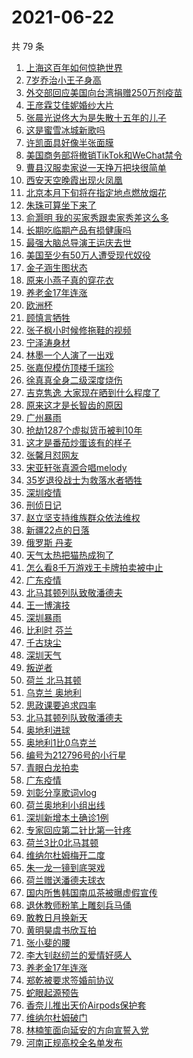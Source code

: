 # 2021-06-22

共 79 条

<!-- BEGIN -->
<!-- 最后更新时间 Tue Jun 22 2021 07:15:17 GMT+0800 (China Standard Time) -->

1. [上海这百年如何惊艳世界](https://s.weibo.com//weibo?q=%23%E4%B8%8A%E6%B5%B7%E8%BF%99%E7%99%BE%E5%B9%B4%E5%A6%82%E4%BD%95%E6%83%8A%E8%89%B3%E4%B8%96%E7%95%8C%23&Refer=new_time)
2. [7岁乔治小王子身高](https://s.weibo.com//weibo?q=7%E5%B2%81%E4%B9%94%E6%B2%BB%E5%B0%8F%E7%8E%8B%E5%AD%90%E8%BA%AB%E9%AB%98&Refer=top)
3. [外交部回应美国向台湾捐赠250万剂疫苗](https://s.weibo.com//weibo?q=%23%E5%A4%96%E4%BA%A4%E9%83%A8%E5%9B%9E%E5%BA%94%E7%BE%8E%E5%9B%BD%E5%90%91%E5%8F%B0%E6%B9%BE%E6%8D%90%E8%B5%A0250%E4%B8%87%E5%89%82%E7%96%AB%E8%8B%97%23&Refer=top)
4. [王彦霖艾佳妮婚纱大片](https://s.weibo.com//weibo?q=%23%E7%8E%8B%E5%BD%A6%E9%9C%96%E8%89%BE%E4%BD%B3%E5%A6%AE%E5%A9%9A%E7%BA%B1%E5%A4%A7%E7%89%87%23&Refer=top)
5. [张晨光说佟大为是失散十五年的儿子](https://s.weibo.com//weibo?q=%23%E5%BC%A0%E6%99%A8%E5%85%89%E8%AF%B4%E4%BD%9F%E5%A4%A7%E4%B8%BA%E6%98%AF%E5%A4%B1%E6%95%A3%E5%8D%81%E4%BA%94%E5%B9%B4%E7%9A%84%E5%84%BF%E5%AD%90%23&Refer=top)
6. [这是蜜雪冰城新歌吗](https://s.weibo.com//weibo?q=%23%E8%BF%99%E6%98%AF%E8%9C%9C%E9%9B%AA%E5%86%B0%E5%9F%8E%E6%96%B0%E6%AD%8C%E5%90%97%23&Refer=top)
7. [许凯面具好像半张面膜](https://s.weibo.com//weibo?q=%23%E8%AE%B8%E5%87%AF%E9%9D%A2%E5%85%B7%E5%A5%BD%E5%83%8F%E5%8D%8A%E5%BC%A0%E9%9D%A2%E8%86%9C%23&Refer=top)
8. [美国商务部将撤销TikTok和WeChat禁令](https://s.weibo.com//weibo?q=%23%E7%BE%8E%E5%9B%BD%E5%95%86%E5%8A%A1%E9%83%A8%E5%B0%86%E6%92%A4%E9%94%80TikTok%E5%92%8CWeChat%E7%A6%81%E4%BB%A4%23&Refer=top)
9. [曹县汉服卖家说一天挣万把块很简单](https://s.weibo.com//weibo?q=%23%E6%9B%B9%E5%8E%BF%E6%B1%89%E6%9C%8D%E5%8D%96%E5%AE%B6%E8%AF%B4%E4%B8%80%E5%A4%A9%E6%8C%A3%E4%B8%87%E6%8A%8A%E5%9D%97%E5%BE%88%E7%AE%80%E5%8D%95%23&Refer=top)
10. [西安天空晚霞出现火凤凰](https://s.weibo.com//weibo?q=%23%E8%A5%BF%E5%AE%89%E5%A4%A9%E7%A9%BA%E6%99%9A%E9%9C%9E%E5%87%BA%E7%8E%B0%E7%81%AB%E5%87%A4%E5%87%B0%23&Refer=top)
11. [北京本月下旬将在指定地点燃放烟花](https://s.weibo.com//weibo?q=%23%E5%8C%97%E4%BA%AC%E6%9C%AC%E6%9C%88%E4%B8%8B%E6%97%AC%E5%B0%86%E5%9C%A8%E6%8C%87%E5%AE%9A%E5%9C%B0%E7%82%B9%E7%87%83%E6%94%BE%E7%83%9F%E8%8A%B1%23&Refer=top)
12. [朱珠可算坐下来了](https://s.weibo.com//weibo?q=%23%E6%9C%B1%E7%8F%A0%E5%8F%AF%E7%AE%97%E5%9D%90%E4%B8%8B%E6%9D%A5%E4%BA%86%23&Refer=top)
13. [俞灏明
    我的买家秀跟卖家秀差这么多](https://s.weibo.com//weibo?q=%E4%BF%9E%E7%81%8F%E6%98%8E%20%E6%88%91%E7%9A%84%E4%B9%B0%E5%AE%B6%E7%A7%80%E8%B7%9F%E5%8D%96%E5%AE%B6%E7%A7%80%E5%B7%AE%E8%BF%99%E4%B9%88%E5%A4%9A&Refer=top)
14. [长期吃临期产品有损健康吗](https://s.weibo.com//weibo?q=%23%E9%95%BF%E6%9C%9F%E5%90%83%E4%B8%B4%E6%9C%9F%E4%BA%A7%E5%93%81%E6%9C%89%E6%8D%9F%E5%81%A5%E5%BA%B7%E5%90%97%23&Refer=top)
15. [最强大脑总导演王运庆去世](https://s.weibo.com//weibo?q=%23%E6%9C%80%E5%BC%BA%E5%A4%A7%E8%84%91%E6%80%BB%E5%AF%BC%E6%BC%94%E7%8E%8B%E8%BF%90%E5%BA%86%E5%8E%BB%E4%B8%96%23&Refer=top)
16. [美国至少有50万人遭受现代奴役](https://s.weibo.com//weibo?q=%23%E7%BE%8E%E5%9B%BD%E8%87%B3%E5%B0%91%E6%9C%8950%E4%B8%87%E4%BA%BA%E9%81%AD%E5%8F%97%E7%8E%B0%E4%BB%A3%E5%A5%B4%E5%BD%B9%23&Refer=top)
17. [金子涵生图状态](https://s.weibo.com//weibo?q=%23%E9%87%91%E5%AD%90%E6%B6%B5%E7%94%9F%E5%9B%BE%E7%8A%B6%E6%80%81%23&Refer=top)
18. [原来小燕子真的穿花衣](https://s.weibo.com//weibo?q=%23%E5%8E%9F%E6%9D%A5%E5%B0%8F%E7%87%95%E5%AD%90%E7%9C%9F%E7%9A%84%E7%A9%BF%E8%8A%B1%E8%A1%A3%23&Refer=top)
19. [养老金17年连涨](https://s.weibo.com//weibo?q=%23%E5%85%BB%E8%80%81%E9%87%9117%E5%B9%B4%E8%BF%9E%E6%B6%A8%23&Refer=top)
20. [欧洲杯](https://s.weibo.com//weibo?q=%E6%AC%A7%E6%B4%B2%E6%9D%AF&Refer=top)
21. [顾慎言牺牲](https://s.weibo.com//weibo?q=%23%E9%A1%BE%E6%85%8E%E8%A8%80%E7%89%BA%E7%89%B2%23&Refer=top)
22. [张子枫小时候修拖鞋的视频](https://s.weibo.com//weibo?q=%23%E5%BC%A0%E5%AD%90%E6%9E%AB%E5%B0%8F%E6%97%B6%E5%80%99%E4%BF%AE%E6%8B%96%E9%9E%8B%E7%9A%84%E8%A7%86%E9%A2%91%23&Refer=top)
23. [宁泽涛身材](https://s.weibo.com//weibo?q=%23%E5%AE%81%E6%B3%BD%E6%B6%9B%E8%BA%AB%E6%9D%90%23&Refer=top)
24. [林墨一个人演了一出戏](https://s.weibo.com//weibo?q=%23%E6%9E%97%E5%A2%A8%E4%B8%80%E4%B8%AA%E4%BA%BA%E6%BC%94%E4%BA%86%E4%B8%80%E5%87%BA%E6%88%8F%23&Refer=top)
25. [张嘉倪模仿顶楼千瑞珍](https://s.weibo.com//weibo?q=%23%E5%BC%A0%E5%98%89%E5%80%AA%E6%A8%A1%E4%BB%BF%E9%A1%B6%E6%A5%BC%E5%8D%83%E7%91%9E%E7%8F%8D%23&Refer=top)
26. [徐真真全身二级深度烧伤](https://s.weibo.com//weibo?q=%23%E5%BE%90%E7%9C%9F%E7%9C%9F%E5%85%A8%E8%BA%AB%E4%BA%8C%E7%BA%A7%E6%B7%B1%E5%BA%A6%E7%83%A7%E4%BC%A4%23&Refer=top)
27. [吉克隽逸
    大家现在晒到什么程度了](https://s.weibo.com//weibo?q=%E5%90%89%E5%85%8B%E9%9A%BD%E9%80%B8%20%E5%A4%A7%E5%AE%B6%E7%8E%B0%E5%9C%A8%E6%99%92%E5%88%B0%E4%BB%80%E4%B9%88%E7%A8%8B%E5%BA%A6%E4%BA%86&Refer=top)
28. [原来这才是长智齿的原因](https://s.weibo.com//weibo?q=%23%E5%8E%9F%E6%9D%A5%E8%BF%99%E6%89%8D%E6%98%AF%E9%95%BF%E6%99%BA%E9%BD%BF%E7%9A%84%E5%8E%9F%E5%9B%A0%23&Refer=top)
29. [广州暴雨](https://s.weibo.com//weibo?q=%23%E5%B9%BF%E5%B7%9E%E6%9A%B4%E9%9B%A8%23&Refer=top)
30. [抢劫1287个虚拟货币被判10年](https://s.weibo.com//weibo?q=%23%E6%8A%A2%E5%8A%AB1287%E4%B8%AA%E8%99%9A%E6%8B%9F%E8%B4%A7%E5%B8%81%E8%A2%AB%E5%88%A410%E5%B9%B4%23&Refer=top)
31. [这才是番茄炒蛋该有的样子](https://s.weibo.com//weibo?q=%23%E8%BF%99%E6%89%8D%E6%98%AF%E7%95%AA%E8%8C%84%E7%82%92%E8%9B%8B%E8%AF%A5%E6%9C%89%E7%9A%84%E6%A0%B7%E5%AD%90%23&Refer=top)
32. [张馨月怼网友](https://s.weibo.com//weibo?q=%23%E5%BC%A0%E9%A6%A8%E6%9C%88%E6%80%BC%E7%BD%91%E5%8F%8B%23&Refer=top)
33. [宋亚轩张真源合唱melody](https://s.weibo.com//weibo?q=%23%E5%AE%8B%E4%BA%9A%E8%BD%A9%E5%BC%A0%E7%9C%9F%E6%BA%90%E5%90%88%E5%94%B1melody%23&Refer=top)
34. [35岁退役战士为救落水者牺牲](https://s.weibo.com//weibo?q=%2335%E5%B2%81%E9%80%80%E5%BD%B9%E6%88%98%E5%A3%AB%E4%B8%BA%E6%95%91%E8%90%BD%E6%B0%B4%E8%80%85%E7%89%BA%E7%89%B2%23&Refer=top)
35. [深圳疫情](https://s.weibo.com//weibo?q=%E6%B7%B1%E5%9C%B3%E7%96%AB%E6%83%85&Refer=top)
36. [刑侦日记](https://s.weibo.com//weibo?q=%E5%88%91%E4%BE%A6%E6%97%A5%E8%AE%B0&Refer=top)
37. [赵立坚支持维族群众依法维权](https://s.weibo.com//weibo?q=%23%E8%B5%B5%E7%AB%8B%E5%9D%9A%E6%94%AF%E6%8C%81%E7%BB%B4%E6%97%8F%E7%BE%A4%E4%BC%97%E4%BE%9D%E6%B3%95%E7%BB%B4%E6%9D%83%23&Refer=top)
38. [新疆22点的日落](https://s.weibo.com//weibo?q=%23%E6%96%B0%E7%96%8622%E7%82%B9%E7%9A%84%E6%97%A5%E8%90%BD%23&Refer=top)
39. [俄罗斯 丹麦](https://s.weibo.com//weibo?q=%E4%BF%84%E7%BD%97%E6%96%AF%20%E4%B8%B9%E9%BA%A6&Refer=top)
40. [天气太热把猫热成狗了](https://s.weibo.com//weibo?q=%23%E5%A4%A9%E6%B0%94%E5%A4%AA%E7%83%AD%E6%8A%8A%E7%8C%AB%E7%83%AD%E6%88%90%E7%8B%97%E4%BA%86%23&Refer=top)
41. [怎么看8千万游戏王卡牌拍卖被中止](https://s.weibo.com//weibo?q=%23%E6%80%8E%E4%B9%88%E7%9C%8B8%E5%8D%83%E4%B8%87%E6%B8%B8%E6%88%8F%E7%8E%8B%E5%8D%A1%E7%89%8C%E6%8B%8D%E5%8D%96%E8%A2%AB%E4%B8%AD%E6%AD%A2%23&Refer=top)
42. [广东疫情](https://s.weibo.com//weibo?q=%23%E5%B9%BF%E4%B8%9C%E7%96%AB%E6%83%85%23&Refer=top)
43. [北马其顿列队致敬潘德夫](https://s.weibo.com//weibo?q=%23%E5%8C%97%E9%A9%AC%E5%85%B6%E9%A1%BF%E5%88%97%E9%98%9F%E8%87%B4%E6%95%AC%E6%BD%98%E5%BE%B7%E5%A4%AB%23&Refer=top)
44. [王一博演技](https://s.weibo.com//weibo?q=%23%E7%8E%8B%E4%B8%80%E5%8D%9A%E6%BC%94%E6%8A%80%23&Refer=top)
45. [深圳暴雨](https://s.weibo.com//weibo?q=%E6%B7%B1%E5%9C%B3%E6%9A%B4%E9%9B%A8&Refer=top)
46. [比利时 芬兰](https://s.weibo.com//weibo?q=%E6%AF%94%E5%88%A9%E6%97%B6%20%E8%8A%AC%E5%85%B0&Refer=top)
47. [千古玦尘](https://s.weibo.com//weibo?q=%E5%8D%83%E5%8F%A4%E7%8E%A6%E5%B0%98&Refer=top)
48. [深圳天气](https://s.weibo.com//weibo?q=%23%E6%B7%B1%E5%9C%B3%E5%A4%A9%E6%B0%94%23&Refer=top)
49. [叛逆者](https://s.weibo.com//weibo?q=%E5%8F%9B%E9%80%86%E8%80%85&Refer=top)
50. [荷兰 北马其顿](https://s.weibo.com//weibo?q=%E8%8D%B7%E5%85%B0%20%E5%8C%97%E9%A9%AC%E5%85%B6%E9%A1%BF&Refer=top)
51. [乌克兰 奥地利](https://s.weibo.com//weibo?q=%E4%B9%8C%E5%85%8B%E5%85%B0%20%E5%A5%A5%E5%9C%B0%E5%88%A9&Refer=top)
52. [思政课要追求四率](https://s.weibo.com//weibo?q=%23%E6%80%9D%E6%94%BF%E8%AF%BE%E8%A6%81%E8%BF%BD%E6%B1%82%E5%9B%9B%E7%8E%87%23&Refer=new_time)
53. [北马其顿列队致敬潘德夫](https://s.weibo.com//weibo?q=%E5%8C%97%E9%A9%AC%E5%85%B6%E9%A1%BF%E5%88%97%E9%98%9F%E8%87%B4%E6%95%AC%E6%BD%98%E5%BE%B7%E5%A4%AB&Refer=top)
54. [奥地利进球](https://s.weibo.com//weibo?q=%E5%A5%A5%E5%9C%B0%E5%88%A9%E8%BF%9B%E7%90%83&Refer=top)
55. [奥地利1比0乌克兰](https://s.weibo.com//weibo?q=%E5%A5%A5%E5%9C%B0%E5%88%A91%E6%AF%940%E4%B9%8C%E5%85%8B%E5%85%B0&Refer=top)
56. [编号为212796号的小行星](https://s.weibo.com//weibo?q=%23%E7%BC%96%E5%8F%B7%E4%B8%BA212796%E5%8F%B7%E7%9A%84%E5%B0%8F%E8%A1%8C%E6%98%9F%23&Refer=new_time)
57. [青眼白龙拍卖](https://s.weibo.com//weibo?q=%23%E9%9D%92%E7%9C%BC%E7%99%BD%E9%BE%99%E6%8B%8D%E5%8D%96%23&Refer=top)
58. [广东疫情](https://s.weibo.com//weibo?q=%E5%B9%BF%E4%B8%9C%E7%96%AB%E6%83%85&Refer=top)
59. [刘彰分享歌词vlog](https://s.weibo.com//weibo?q=%23%E5%88%98%E5%BD%B0%E5%88%86%E4%BA%AB%E6%AD%8C%E8%AF%8Dvlog%23&Refer=top)
60. [荷兰奥地利小组出线](https://s.weibo.com//weibo?q=%E8%8D%B7%E5%85%B0%E5%A5%A5%E5%9C%B0%E5%88%A9%E5%B0%8F%E7%BB%84%E5%87%BA%E7%BA%BF&Refer=top)
61. [深圳新增本土确诊1例](https://s.weibo.com//weibo?q=%23%E6%B7%B1%E5%9C%B3%E6%96%B0%E5%A2%9E%E6%9C%AC%E5%9C%9F%E7%A1%AE%E8%AF%8A1%E4%BE%8B%23&Refer=top)
62. [专家回应第二针比第一针疼](https://s.weibo.com//weibo?q=%23%E4%B8%93%E5%AE%B6%E5%9B%9E%E5%BA%94%E7%AC%AC%E4%BA%8C%E9%92%88%E6%AF%94%E7%AC%AC%E4%B8%80%E9%92%88%E7%96%BC%23&Refer=top)
63. [荷兰3比0北马其顿](https://s.weibo.com//weibo?q=%E8%8D%B7%E5%85%B03%E6%AF%940%E5%8C%97%E9%A9%AC%E5%85%B6%E9%A1%BF&Refer=top)
64. [维纳尔杜姆梅开二度](https://s.weibo.com//weibo?q=%E7%BB%B4%E7%BA%B3%E5%B0%94%E6%9D%9C%E5%A7%86%E6%A2%85%E5%BC%80%E4%BA%8C%E5%BA%A6&Refer=top)
65. [朱一龙一镜到底哭戏](https://s.weibo.com//weibo?q=%23%E6%9C%B1%E4%B8%80%E9%BE%99%E4%B8%80%E9%95%9C%E5%88%B0%E5%BA%95%E5%93%AD%E6%88%8F%23&Refer=top)
66. [荷兰赠送潘德夫球衣](https://s.weibo.com//weibo?q=%23%E8%8D%B7%E5%85%B0%E8%B5%A0%E9%80%81%E6%BD%98%E5%BE%B7%E5%A4%AB%E7%90%83%E8%A1%A3%23&Refer=top)
67. [国内所售韩国南瓜茶被曝虚假宣传](https://s.weibo.com//weibo?q=%23%E5%9B%BD%E5%86%85%E6%89%80%E5%94%AE%E9%9F%A9%E5%9B%BD%E5%8D%97%E7%93%9C%E8%8C%B6%E8%A2%AB%E6%9B%9D%E8%99%9A%E5%81%87%E5%AE%A3%E4%BC%A0%23&Refer=top)
68. [退休教师粉笔上雕刻兵马俑](https://s.weibo.com//weibo?q=%23%E9%80%80%E4%BC%91%E6%95%99%E5%B8%88%E7%B2%89%E7%AC%94%E4%B8%8A%E9%9B%95%E5%88%BB%E5%85%B5%E9%A9%AC%E4%BF%91%23&Refer=top)
69. [敢教日月换新天](https://s.weibo.com//weibo?q=%23%E6%95%A2%E6%95%99%E6%97%A5%E6%9C%88%E6%8D%A2%E6%96%B0%E5%A4%A9%23&Refer=new_time)
70. [黄明昊虞书欣互拍](https://s.weibo.com//weibo?q=%23%E9%BB%84%E6%98%8E%E6%98%8A%E8%99%9E%E4%B9%A6%E6%AC%A3%E4%BA%92%E6%8B%8D%23&Refer=top)
71. [张小斐的腰](https://s.weibo.com//weibo?q=%23%E5%BC%A0%E5%B0%8F%E6%96%90%E7%9A%84%E8%85%B0%23&Refer=top)
72. [李大钊赵纫兰的爱情好感人](https://s.weibo.com//weibo?q=%23%E6%9D%8E%E5%A4%A7%E9%92%8A%E8%B5%B5%E7%BA%AB%E5%85%B0%E7%9A%84%E7%88%B1%E6%83%85%E5%A5%BD%E6%84%9F%E4%BA%BA%23&Refer=top)
73. [养老金17年连涨](https://s.weibo.com//weibo?q=%E5%85%BB%E8%80%81%E9%87%9117%E5%B9%B4%E8%BF%9E%E6%B6%A8&Refer=top)
74. [郑乾被要求签婚前协议](https://s.weibo.com//weibo?q=%23%E9%83%91%E4%B9%BE%E8%A2%AB%E8%A6%81%E6%B1%82%E7%AD%BE%E5%A9%9A%E5%89%8D%E5%8D%8F%E8%AE%AE%23&Refer=top)
75. [蛇眼起源预告](https://s.weibo.com//weibo?q=%E8%9B%87%E7%9C%BC%E8%B5%B7%E6%BA%90%E9%A2%84%E5%91%8A&Refer=top)
76. [香奈儿推出天价Airpods保护套](https://s.weibo.com//weibo?q=%23%E9%A6%99%E5%A5%88%E5%84%BF%E6%8E%A8%E5%87%BA%E5%A4%A9%E4%BB%B7Airpods%E4%BF%9D%E6%8A%A4%E5%A5%97%23&Refer=top)
77. [维纳尔杜姆破门](https://s.weibo.com//weibo?q=%E7%BB%B4%E7%BA%B3%E5%B0%94%E6%9D%9C%E5%A7%86%E7%A0%B4%E9%97%A8&Refer=top)
78. [林楠笙面向延安的方向宣誓入党](https://s.weibo.com//weibo?q=%23%E6%9E%97%E6%A5%A0%E7%AC%99%E9%9D%A2%E5%90%91%E5%BB%B6%E5%AE%89%E7%9A%84%E6%96%B9%E5%90%91%E5%AE%A3%E8%AA%93%E5%85%A5%E5%85%9A%23&Refer=top)
79. [河南正规高校全名单发布](https://s.weibo.com//weibo?q=%23%E6%B2%B3%E5%8D%97%E6%AD%A3%E8%A7%84%E9%AB%98%E6%A0%A1%E5%85%A8%E5%90%8D%E5%8D%95%E5%8F%91%E5%B8%83%23&Refer=top)

<!-- END -->
